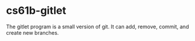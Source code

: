 # cs61b-gitlet
The gitlet program is a small version of git. It can add, remove, commit, and create new branches.
